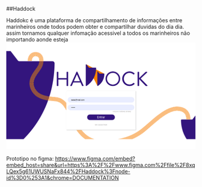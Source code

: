 ##Haddock 

Haddokc é uma plataforma de compartilhamento de informações entre marinheiros
onde todos podem obter e compartilhar duvidas do dia dia.
assim tornamos qualquer infomação acessivel a todos os marinheiros não importando aonde esteja
![](./src/assets/img/banner.png)

Prototipo no figma: https://www.figma.com/embed?embed_host=share&url=https%3A%2F%2Fwww.figma.com%2Ffile%2F8xqLQex5g61UWUSNaFx844%2FHaddock%3Fnode-id%3D0%253A1&chrome=DOCUMENTATION
